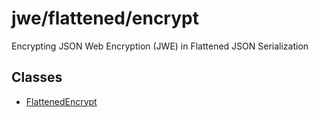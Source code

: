 # jwe/flattened/encrypt

Encrypting JSON Web Encryption (JWE) in Flattened JSON Serialization

## Classes

- [FlattenedEncrypt](classes/FlattenedEncrypt.md)
